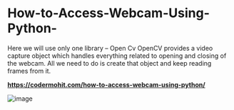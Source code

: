 # How-to-Access-Webcam-Using-Python-
Here we will use only one library – Open Cv OpenCV provides a video capture object which handles everything related to opening and closing of the webcam. All we need to do is create that object and keep reading frames from it.


**https://codermohit.com/how-to-access-webcam-using-python/**

![image](https://user-images.githubusercontent.com/73032070/126193041-43cee4f7-91ae-49e7-b512-5da1ca46a606.png)
